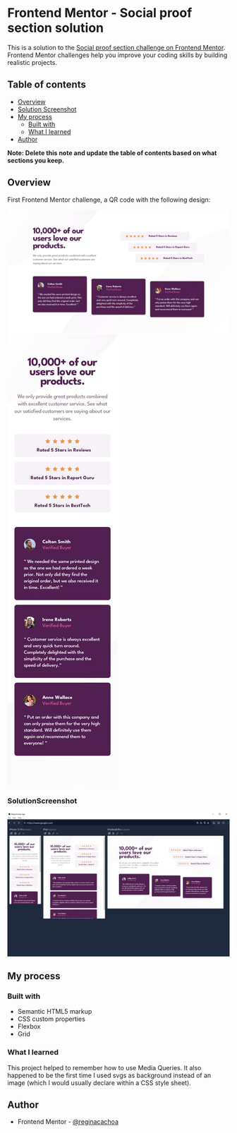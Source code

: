 # Frontend Mentor - Social proof section solution

This is a solution to the [Social proof section challenge on Frontend Mentor](https://www.frontendmentor.io/challenges/social-proof-section-6e0qTv_bA). Frontend Mentor challenges help you improve your coding skills by building realistic projects. 

## Table of contents

- [Overview](#overview)
- [Solution Screenshot](#solutionscreenshot)
- [My process](#my-process)
  - [Built with](#built-with)
  - [What I learned](#what-i-learned)
- [Author](#author)


**Note: Delete this note and update the table of contents based on what sections you keep.**

## Overview

First Frontend Mentor challenge, a QR code with the following design:

![](./readme-imgs/desktop-design.jpg)
![](./readme-imgs/mobile-design.jpg)


### SolutionScreenshot

![](./readme-imgs/RC-SolutionScreenshot.jpeg)


## My process

### Built with

- Semantic HTML5 markup
- CSS custom properties
- Flexbox
- Grid

### What I learned

This project helped to remember how to use Media Queries.
It also happened to be the first time I used svgs as background instead of an image (which I would usually declare within a CSS style sheet).


## Author

- Frontend Mentor - [@reginacachoa](https://www.frontendmentor.io/profile/reginacachoa)
